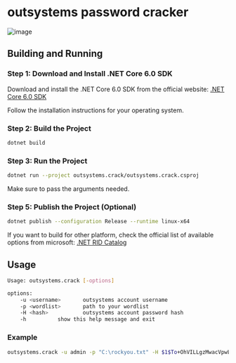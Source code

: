 # outsystems password cracker

![image](https://github.com/miltinhoc/outsystems.crack/assets/26238419/2a4f5661-d567-46d6-bdf2-c68ae868f0ee)

## Building and Running

### Step 1: Download and Install .NET Core 6.0 SDK

Download and install the .NET Core 6.0 SDK from the official website:
[.NET Core 6.0 SDK](https://dotnet.microsoft.com/download/dotnet/6.0)

Follow the installation instructions for your operating system.

### Step 2: Build the Project
```bash
dotnet build
```

### Step 3: Run the Project
```bash
dotnet run --project outsystems.crack/outsystems.crack.csproj
```

Make sure to pass the arguments needed.

### Step 5: Publish the Project (Optional)
```bash
dotnet publish --configuration Release --runtime linux-x64
```

If you want to build for other platform, check the official list of available options from microsoft:
[.NET RID Catalog](https://learn.microsoft.com/en-us/dotnet/core/rid-catalog)

## Usage
```bash
Usage: outsystems.crack [-options]

options:
	-u <username>		outsystems account username
	-p <wordlist>		path to your wordlist
	-H <hash>	        outsystems account password hash 
	-h			show this help message and exit
```

### Example
```bash
outsystems.crack -u admin -p "C:\rockyou.txt" -H $1$To+OhVILLgzMwacVpwLeRiONkUZkFqze0nL7GLl+vsw=9C86626C48B477885290CC9F24F64BFB838D10907CF23F1A0EA9F7F15C46C04B0369577EE14AD5448A78E3491F0EA92EC0FB58FB8E5848F0E7EBC95B7B3AB438
```